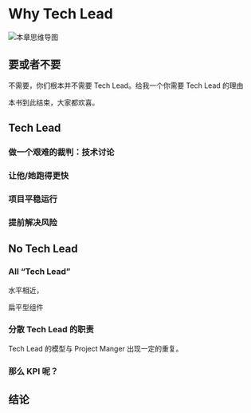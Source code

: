 # Why Tech Lead
![本章思维导图](images/ch1-mindset.jpg)

## 要或者不要


不需要，你们根本并不需要 Tech Lead。给我一个你需要 Tech Lead 的理由


本书到此结束，大家都欢喜。

## Tech Lead


### 做一个艰难的裁判：技术讨论


### 让他/她跑得更快


### 项目平稳运行


### 提前解决风险

## No Tech Lead


### All “Tech Lead”

水平相近，

扁平型组件

### 分散 Tech Lead 的职责

Tech Lead 的模型与 Project Manger 出现一定的重复。

###

### 那么 KPI 呢？

## 结论

